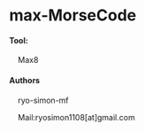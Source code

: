 # max-MorseCode



#### Tool:
&nbsp;&nbsp;&nbsp;&nbsp;Max8


#### Authors
&nbsp;&nbsp;&nbsp;&nbsp;ryo-simon-mf

&nbsp;&nbsp;&nbsp;&nbsp;Mail:ryosimon1108[at]gmail.com

<!---
#### Links
<a href="https://ryo-simon-mf.github.io/works/ZigSow.html">HomePage</a>
--->
